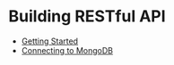 # Building RESTful API

* [Getting Started](./docs/guide.md)
* [Connecting to MongoDB](./docs/docker.md)
